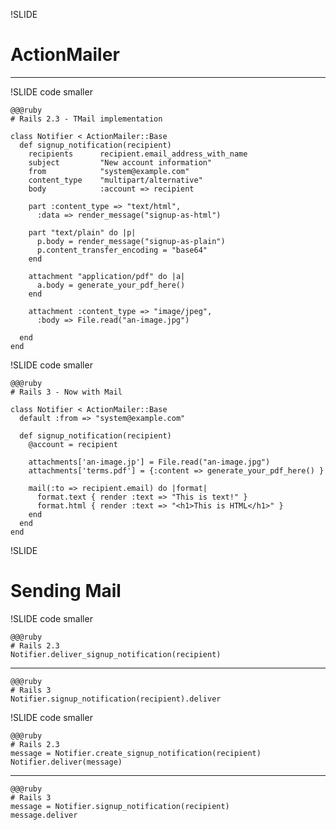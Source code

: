 !SLIDE

# ActionMailer #
***

!SLIDE code smaller

    @@@ruby
    # Rails 2.3 - TMail implementation

    class Notifier < ActionMailer::Base
      def signup_notification(recipient)
        recipients      recipient.email_address_with_name
        subject         "New account information"
        from            "system@example.com"
        content_type    "multipart/alternative"
        body            :account => recipient

        part :content_type => "text/html",
          :data => render_message("signup-as-html")

        part "text/plain" do |p|
          p.body = render_message("signup-as-plain")
          p.content_transfer_encoding = "base64"
        end

        attachment "application/pdf" do |a|
          a.body = generate_your_pdf_here()
        end

        attachment :content_type => "image/jpeg",
          :body => File.read("an-image.jpg")

      end
    end
    

!SLIDE code smaller

    @@@ruby
    # Rails 3 - Now with Mail
    
    class Notifier < ActionMailer::Base
      default :from => "system@example.com"

      def signup_notification(recipient)
        @account = recipient

        attachments['an-image.jp'] = File.read("an-image.jpg")
        attachments['terms.pdf'] = {:content => generate_your_pdf_here() }

        mail(:to => recipient.email) do |format|
          format.text { render :text => "This is text!" }
          format.html { render :text => "<h1>This is HTML</h1>" }
        end
      end
    end

!SLIDE

# Sending Mail

!SLIDE code smaller

    @@@ruby
    # Rails 2.3
    Notifier.deliver_signup_notification(recipient)

***

    @@@ruby
    # Rails 3
    Notifier.signup_notification(recipient).deliver

!SLIDE code smaller
    
    @@@ruby
    # Rails 2.3
    message = Notifier.create_signup_notification(recipient)
    Notifier.deliver(message)
    
***

    @@@ruby
    # Rails 3
    message = Notifier.signup_notification(recipient)
    message.deliver